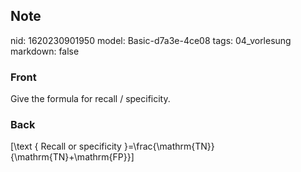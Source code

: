 ## Note
nid: 1620230901950
model: Basic-d7a3e-4ce08
tags: 04_vorlesung
markdown: false

### Front
Give the formula for recall / specificity.

### Back
\[\text { Recall or specificity }=\frac{\mathrm{TN}}{\mathrm{TN}+\mathrm{FP}}\]
